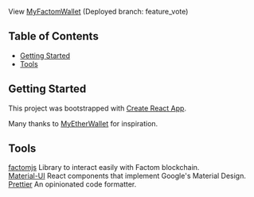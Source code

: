 View [MyFactomWallet](https://www.myfactomwallet.com) (Deployed branch: feature_vote)

## Table of Contents

- [Getting Started](#getting-started)
- [Tools](#tools)

## Getting Started

This project was bootstrapped with [Create React App](https://github.com/facebookincubator/create-react-app).

Many thanks to [MyEtherWallet](https://github.com/MyEtherWallet/) for inspiration.

## Tools

[factomjs](https://github.com/PaulBernier/factomjs)
Library to interact easily with Factom blockchain.  
[Material-UI](https://material-ui.com/) React components that implement Google's Material Design.  
[Prettier](https://prettier.io/) An opinionated code formatter.
